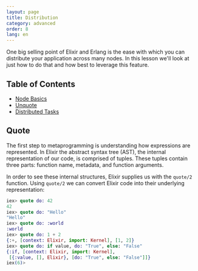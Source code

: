 ```yaml
---
layout: page
title: Distribution
category: advanced
order: 8
lang: en
---
```


One big selling point of Elixir and Erlang is the ease with which you can distribute your application across many nodes.  In this lesson we'll look at just how to do that and how best to leverage this feature.

## Table of Contents

- [Node Basics](#quote)
- [Unquote](#unquote)
- [Distributed Tasks](#distributed-tasks)

## Quote

The first step to metaprogramming is understanding how expressions are represented.  In Elixir the abstract syntax tree (AST), the internal representation of our code, is comprised of tuples.  These tuples contain three parts: function name, metadata, and function arguments.

In order to see these internal structures, Elixir supplies us with the `quote/2` function.  Using `quote/2` we can convert Elixir code into their underlying representation:

```elixir
iex> quote do: 42
42
iex> quote do: "Hello"
"Hello"
iex> quote do: :world
:world
iex> quote do: 1 + 2
{:+, [context: Elixir, import: Kernel], [1, 2]}
iex> quote do: if value, do: "True", else: "False"
{:if, [context: Elixir, import: Kernel],
 [{:value, [], Elixir}, [do: "True", else: "False"]]}
iex(6)>
```
